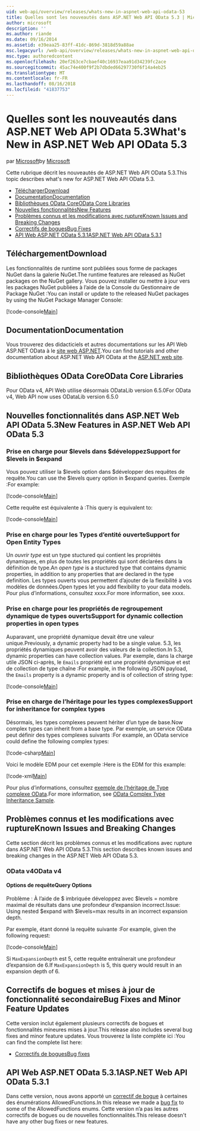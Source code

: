 ```yaml
---
uid: web-api/overview/releases/whats-new-in-aspnet-web-api-odata-53
title: Quelles sont les nouveautés dans ASP.NET Web API OData 5.3 | Microsoft Docs
author: microsoft
description: ''
ms.author: riande
ms.date: 09/16/2014
ms.assetid: e39eaa25-83ff-41dc-869d-3818d59a88ae
msc.legacyurl: /web-api/overview/releases/whats-new-in-aspnet-web-api-odata-53
msc.type: authoredcontent
ms.openlocfilehash: 20ef263ce7cbaef40c16937eaa91d34239fc2ace
ms.sourcegitcommit: 45ac74e400f9f2b7dbded66297730f6f14a4eb25
ms.translationtype: MT
ms.contentlocale: fr-FR
ms.lasthandoff: 08/16/2018
ms.locfileid: "41837753"
---
```

<a name="whats-new-in-aspnet-web-api-odata-53"></a><span data-ttu-id="525a5-102">Quelles sont les nouveautés dans ASP.NET Web API OData 5.3</span><span class="sxs-lookup"><span data-stu-id="525a5-102">What's New in ASP.NET Web API OData 5.3</span></span>
====================
<span data-ttu-id="525a5-103">par [Microsoft](https://github.com/microsoft)</span><span class="sxs-lookup"><span data-stu-id="525a5-103">by [Microsoft](https://github.com/microsoft)</span></span>

<span data-ttu-id="525a5-104">Cette rubrique décrit les nouveautés de ASP.NET Web API OData 5.3.</span><span class="sxs-lookup"><span data-stu-id="525a5-104">This topic describes what's new for ASP.NET Web API OData 5.3.</span></span>

- [<span data-ttu-id="525a5-105">Télécharger</span><span class="sxs-lookup"><span data-stu-id="525a5-105">Download</span></span>](#download)
- [<span data-ttu-id="525a5-106">Documentation</span><span class="sxs-lookup"><span data-stu-id="525a5-106">Documentation</span></span>](#documentation)
- [<span data-ttu-id="525a5-107">Bibliothèques OData Core</span><span class="sxs-lookup"><span data-stu-id="525a5-107">OData Core Libraries</span></span>](#corelib)
- [<span data-ttu-id="525a5-108">Nouvelles fonctionnalités</span><span class="sxs-lookup"><span data-stu-id="525a5-108">New Features</span></span>](#newf)
- [<span data-ttu-id="525a5-109">Problèmes connus et les modifications avec rupture</span><span class="sxs-lookup"><span data-stu-id="525a5-109">Known Issues and Breaking Changes</span></span>](#known-issues)
- [<span data-ttu-id="525a5-110">Correctifs de bogues</span><span class="sxs-lookup"><span data-stu-id="525a5-110">Bug Fixes</span></span>](#bug-fixes)
- [<span data-ttu-id="525a5-111">API Web ASP.NET OData 5.3.1</span><span class="sxs-lookup"><span data-stu-id="525a5-111">ASP.NET Web API OData 5.3.1</span></span>](#OD)

<a id="download"></a>
## <a name="download"></a><span data-ttu-id="525a5-112">Téléchargement</span><span class="sxs-lookup"><span data-stu-id="525a5-112">Download</span></span>

<span data-ttu-id="525a5-113">Les fonctionnalités de runtime sont publiées sous forme de packages NuGet dans la galerie NuGet.</span><span class="sxs-lookup"><span data-stu-id="525a5-113">The runtime features are released as NuGet packages on the NuGet gallery.</span></span> <span data-ttu-id="525a5-114">Vous pouvez installer ou mettre à jour vers les packages NuGet publiées à l’aide de la Console du Gestionnaire de Package NuGet :</span><span class="sxs-lookup"><span data-stu-id="525a5-114">You can install or update to the released NuGet packages by using the NuGet Package Manager Console:</span></span>

[!code-console[Main](whats-new-in-aspnet-web-api-odata-53/samples/sample1.cmd)]

<a id="documentation"></a>
## <a name="documentation"></a><span data-ttu-id="525a5-115">Documentation</span><span class="sxs-lookup"><span data-stu-id="525a5-115">Documentation</span></span>

<span data-ttu-id="525a5-116">Vous trouverez des didacticiels et autres documentations sur les API Web ASP.NET OData à le [site web ASP.NET](../odata-support-in-aspnet-web-api/index.md).</span><span class="sxs-lookup"><span data-stu-id="525a5-116">You can find tutorials and other documentation about ASP.NET Web API OData at the [ASP.NET web site](../odata-support-in-aspnet-web-api/index.md).</span></span>

<a id="corelib"></a>
## <a name="odata-core-libraries"></a><span data-ttu-id="525a5-117">Bibliothèques OData Core</span><span class="sxs-lookup"><span data-stu-id="525a5-117">OData Core Libraries</span></span>

<span data-ttu-id="525a5-118">Pour OData v4, API Web utilise désormais ODataLib version 6.5.0</span><span class="sxs-lookup"><span data-stu-id="525a5-118">For OData v4, Web API now uses ODataLib version 6.5.0</span></span>

<a id="newf"></a>
## <a name="new-features-in-aspnet-web-api-odata-53"></a><span data-ttu-id="525a5-119">Nouvelles fonctionnalités dans ASP.NET Web API OData 5.3</span><span class="sxs-lookup"><span data-stu-id="525a5-119">New Features in ASP.NET Web API OData 5.3</span></span>

### <a name="support-for-levels-in-expand"></a><span data-ttu-id="525a5-120">Prise en charge pour $levels dans $développez</span><span class="sxs-lookup"><span data-stu-id="525a5-120">Support for $levels in $expand</span></span>

<span data-ttu-id="525a5-121">Vous pouvez utiliser la $levels option dans $développer des requêtes de requête.</span><span class="sxs-lookup"><span data-stu-id="525a5-121">You can use the $levels query option in $expand queries.</span></span> <span data-ttu-id="525a5-122">Exemple :</span><span class="sxs-lookup"><span data-stu-id="525a5-122">For example:</span></span>

[!code-console[Main](whats-new-in-aspnet-web-api-odata-53/samples/sample2.cmd)]

<span data-ttu-id="525a5-123">Cette requête est équivalente à :</span><span class="sxs-lookup"><span data-stu-id="525a5-123">This query is equivalent to:</span></span>

[!code-console[Main](whats-new-in-aspnet-web-api-odata-53/samples/sample3.cmd)]

<a id="open-entity-types"></a>
### <a name="support-for-open-entity-types"></a><span data-ttu-id="525a5-124">Prise en charge pour les Types d’entité ouverte</span><span class="sxs-lookup"><span data-stu-id="525a5-124">Support for Open Entity Types</span></span>

<span data-ttu-id="525a5-125">Un *ouvrir type* est un type stuctured qui contient les propriétés dynamiques, en plus de toutes les propriétés qui sont déclarées dans la définition de type.</span><span class="sxs-lookup"><span data-stu-id="525a5-125">An *open type* is a stuctured type that contains dynamic properties, in addition to any properties that are declared in the type definition.</span></span> <span data-ttu-id="525a5-126">Les types ouverts vous permettent d’ajouter de la flexibilité à vos modèles de données.</span><span class="sxs-lookup"><span data-stu-id="525a5-126">Open types let you add flexibility to your data models.</span></span> <span data-ttu-id="525a5-127">Pour plus d’informations, consultez xxxx.</span><span class="sxs-lookup"><span data-stu-id="525a5-127">For more information, see xxxx.</span></span>

### <a name="support-for-dynamic-collection-properties-in-open-types"></a><span data-ttu-id="525a5-128">Prise en charge pour les propriétés de regroupement dynamique de types ouverts</span><span class="sxs-lookup"><span data-stu-id="525a5-128">Support for dynamic collection properties in open types</span></span>

<span data-ttu-id="525a5-129">Auparavant, une propriété dynamique devait être une valeur unique.</span><span class="sxs-lookup"><span data-stu-id="525a5-129">Previously, a dynamic property had to be a single value.</span></span> <span data-ttu-id="525a5-130">5.3, les propriétés dynamiques peuvent avoir des valeurs de la collection.</span><span class="sxs-lookup"><span data-stu-id="525a5-130">In 5.3, dynamic properties can have collection values.</span></span> <span data-ttu-id="525a5-131">Par exemple, dans la charge utile JSON ci-après, le `Emails` propriété est une propriété dynamique et est de collection de type chaîne :</span><span class="sxs-lookup"><span data-stu-id="525a5-131">For example, in the following JSON payload, the `Emails` property is a dynamic property and is of collection of string type:</span></span>

[!code-console[Main](whats-new-in-aspnet-web-api-odata-53/samples/sample4.cmd)]

### <a name="support-for-inheritance-for-complex-types"></a><span data-ttu-id="525a5-132">Prise en charge de l’héritage pour les types complexes</span><span class="sxs-lookup"><span data-stu-id="525a5-132">Support for inheritance for complex types</span></span>

<span data-ttu-id="525a5-133">Désormais, les types complexes peuvent hériter d’un type de base.</span><span class="sxs-lookup"><span data-stu-id="525a5-133">Now complex types can inherit from a base type.</span></span> <span data-ttu-id="525a5-134">Par exemple, un service OData peut définir des types complexes suivants :</span><span class="sxs-lookup"><span data-stu-id="525a5-134">For example, an OData service could define the following complex types:</span></span>

[!code-csharp[Main](whats-new-in-aspnet-web-api-odata-53/samples/sample5.cs)]

<span data-ttu-id="525a5-135">Voici le modèle EDM pour cet exemple :</span><span class="sxs-lookup"><span data-stu-id="525a5-135">Here is the EDM for this example:</span></span>

[!code-xml[Main](whats-new-in-aspnet-web-api-odata-53/samples/sample6.xml?highlight=8,15)]

<span data-ttu-id="525a5-136">Pour plus d’informations, consultez [exemple de l’héritage de Type complexe OData](http://aspnet.codeplex.com/SourceControl/latest#Samples/WebApi/OData/v4/ODataComplexTypeInheritanceSample/ReadMe.txt).</span><span class="sxs-lookup"><span data-stu-id="525a5-136">For more information, see [OData Complex Type Inheritance Sample](http://aspnet.codeplex.com/SourceControl/latest#Samples/WebApi/OData/v4/ODataComplexTypeInheritanceSample/ReadMe.txt).</span></span>

<a id="known-issues"></a>
## <a name="known-issues-and-breaking-changes"></a><span data-ttu-id="525a5-137">Problèmes connus et les modifications avec rupture</span><span class="sxs-lookup"><span data-stu-id="525a5-137">Known Issues and Breaking Changes</span></span>

<span data-ttu-id="525a5-138">Cette section décrit les problèmes connus et les modifications avec rupture dans ASP.NET Web API OData 5.3.</span><span class="sxs-lookup"><span data-stu-id="525a5-138">This section describes known issues and breaking changes in the ASP.NET Web API OData 5.3.</span></span>

### <a name="odata-v4"></a><span data-ttu-id="525a5-139">OData v4</span><span class="sxs-lookup"><span data-stu-id="525a5-139">OData v4</span></span>

#### <a name="query-options"></a><span data-ttu-id="525a5-140">Options de requête</span><span class="sxs-lookup"><span data-stu-id="525a5-140">Query Options</span></span>

<span data-ttu-id="525a5-141">Problème : À l’aide de $ imbriquée développez avec $levels = nombre maximal de résultats dans une profondeur d’expansion incorrect.</span><span class="sxs-lookup"><span data-stu-id="525a5-141">Issue: Using nested $expand with $levels=max results in an incorrect expansion depth.</span></span>

<span data-ttu-id="525a5-142">Par exemple, étant donné la requête suivante :</span><span class="sxs-lookup"><span data-stu-id="525a5-142">For example, given the following request:</span></span>

[!code-console[Main](whats-new-in-aspnet-web-api-odata-53/samples/sample7.cmd)]

<span data-ttu-id="525a5-143">Si `MaxExpansionDepth` est 5, cette requête entraînerait une profondeur d’expansion de 6.</span><span class="sxs-lookup"><span data-stu-id="525a5-143">If `MaxExpansionDepth` is 5, this query would result in an expansion depth of 6.</span></span>

<a id="bug-fixes"></a>
## <a name="bug-fixes-and-minor-feature-updates"></a><span data-ttu-id="525a5-144">Correctifs de bogues et mises à jour de fonctionnalité secondaire</span><span class="sxs-lookup"><span data-stu-id="525a5-144">Bug Fixes and Minor Feature Updates</span></span>

<span data-ttu-id="525a5-145">Cette version inclut également plusieurs correctifs de bogues et fonctionnalités mineures mises à jour.</span><span class="sxs-lookup"><span data-stu-id="525a5-145">This release also includes several bug fixes and minor feature updates.</span></span> <span data-ttu-id="525a5-146">Vous trouverez la liste complète ici :</span><span class="sxs-lookup"><span data-stu-id="525a5-146">You can find the complete list here:</span></span>

- [<span data-ttu-id="525a5-147">Correctifs de bogues</span><span class="sxs-lookup"><span data-stu-id="525a5-147">Bug fixes</span></span>](https://aspnetwebstack.codeplex.com/workitem/list/advanced?keyword=&status=All&type=All&priority=All&release=v5.3%20Beta&assignedTo=All&component=Web%20API|Web%20API%20OData&sortField=AssignedTo&sortDirection=Ascending&page=0&reasonClosed=Fixed)

<a id="OD"></a>
## <a name="aspnet-web-api-odata-531"></a><span data-ttu-id="525a5-148">API Web ASP.NET OData 5.3.1</span><span class="sxs-lookup"><span data-stu-id="525a5-148">ASP.NET Web API OData 5.3.1</span></span>

<span data-ttu-id="525a5-149">Dans cette version, nous avons apporté un [correctif de bogue](https://aspnetwebstack.codeplex.com/workitem/list/advanced?keyword=&amp;status=All&amp;type=All&amp;priority=All&amp;release=v5.3.1%20Beta&amp;assignedTo=All&amp;component=Web%20API%20OData&amp;sortField=LastUpdatedDate&amp;sortDirection=Descending&amp;page=0&amp;reasonClosed=All) à certaines des énumérations AllowedFunctions.</span><span class="sxs-lookup"><span data-stu-id="525a5-149">In this release we made a [bug fix](https://aspnetwebstack.codeplex.com/workitem/list/advanced?keyword=&amp;status=All&amp;type=All&amp;priority=All&amp;release=v5.3.1%20Beta&amp;assignedTo=All&amp;component=Web%20API%20OData&amp;sortField=LastUpdatedDate&amp;sortDirection=Descending&amp;page=0&amp;reasonClosed=All) to some of the AllowedFunctions enums.</span></span> <span data-ttu-id="525a5-150">Cette version n’a pas les autres correctifs de bogues ou de nouvelles fonctionnalités.</span><span class="sxs-lookup"><span data-stu-id="525a5-150">This release doesn't have any other bug fixes or new features.</span></span>
